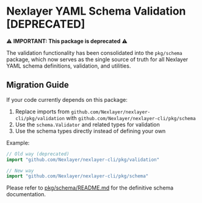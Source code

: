 # Nexlayer YAML Schema Validation [DEPRECATED]

⚠️ **IMPORTANT: This package is deprecated** ⚠️

The validation functionality has been consolidated into the `pkg/schema` package, which now serves as the single source of truth for all Nexlayer YAML schema definitions, validation, and utilities.

## Migration Guide

If your code currently depends on this package:

1. Replace imports from `github.com/Nexlayer/nexlayer-cli/pkg/validation` with `github.com/Nexlayer/nexlayer-cli/pkg/schema`
2. Use the `schema.Validator` and related types for validation 
3. Use the schema types directly instead of defining your own

Example:

```go
// Old way (deprecated)
import "github.com/Nexlayer/nexlayer-cli/pkg/validation"

// New way
import "github.com/Nexlayer/nexlayer-cli/pkg/schema"
```

Please refer to [pkg/schema/README.md](../schema/README.md) for the definitive schema documentation.
